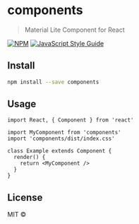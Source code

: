 # components

> Material Lite Component for React

[![NPM](https://img.shields.io/npm/v/components.svg)](https://www.npmjs.com/package/components) [![JavaScript Style Guide](https://img.shields.io/badge/code_style-standard-brightgreen.svg)](https://standardjs.com)

## Install

```bash
npm install --save components
```

## Usage

```tsx
import React, { Component } from 'react'

import MyComponent from 'components'
import 'components/dist/index.css'

class Example extends Component {
  render() {
    return <MyComponent />
  }
}
```

## License

MIT © [](https://github.com/)
